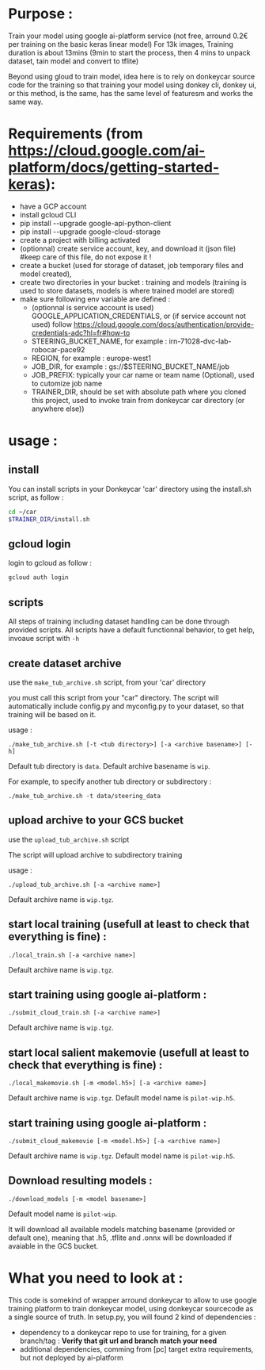 # Purpose :
Train your model using google ai-platform service (not free, arround 0.2€ per training on the basic keras linear model)
For 13k images, Training duration is about 13mins (9min to start the process, then 4 mins to unpack dataset, tain model and convert to tflite)

Beyond using gloud to train model, idea here is to rely on donkeycar source code for the training so that training your model using donkey cli, donkey ui, or this method, is the same, has the same level of featuresm and works the same way.

# Requirements (from https://cloud.google.com/ai-platform/docs/getting-started-keras):
- have a GCP account 
- install gcloud CLI
- pip install --upgrade google-api-python-client
- pip install --upgrade google-cloud-storage
- create a project with billing activated
- (optionnal) create service account, key, and download it (json file) #keep care of this file, do not expose it !
- create a bucket (used for storage of dataset, job temporary files and model created),
- create two directories in your bucket : training and models (training is used to store datasets, models is where trained model are stored)
- make sure following env variable are defined :
    - (optionnal is service account is used) GOOGLE_APPLICATION_CREDENTIALS, or (if service account not used) follow https://cloud.google.com/docs/authentication/provide-credentials-adc?hl=fr#how-to
    - STEERING_BUCKET_NAME, for example : irn-71028-dvc-lab-robocar-pace92
    - REGION, for example : europe-west1
    - JOB_DIR, for example : gs://$STEERING_BUCKET_NAME/job
    - JOB_PREFIX: typically your car name or team name (Optional), used to cutomize job name
    - TRAINER_DIR, should be set with absolute path where you cloned this project, used to invoke train from donkeycar car directory (or anywhere else))

# usage :
## install
You can install scripts in your Donkeycar 'car' directory using the install.sh script, as follow :
```sh
cd ~/car
$TRAINER_DIR/install.sh
```
## gcloud login
login to gcloud as follow :
```sh
gcloud auth login
```
## scripts
All steps of training including dataset handling can be done through provided scripts.
All scripts have a default functionnal behavior, to get help, invoaue script with ```-h```

## create dataset archive
use the ```make_tub_archive.sh``` script, from your 'car' directory

you must call this script from your "car" directory. The script will automatically include config.py and myconfig.py to your dataset, so that training will be based on it.

usage : 
```
./make_tub_archive.sh [-t <tub directory>] [-a <archive basename>] [-h]
```

Default tub directory is ```data```.
Default archive basename is ```wip```.

For example, to specify another tub directory or subdirectory :
```
./make_tub_archive.sh -t data/steering_data
```

## upload archive to your GCS bucket
use the ```upload_tub_archive.sh``` script

The script will upload archive to subdirectory training

usage : 
```
./upload_tub_archive.sh [-a <archive name>]
```

Default archive name is ```wip.tgz```.

## start local training (usefull at least to check that everything is fine) :
```
./local_train.sh [-a <archive name>]
``` 
Default archive name is ```wip.tgz```.

## start training using google ai-platform :
```
./submit_cloud_train.sh [-a <archive name>]
``` 
Default archive name is ```wip.tgz```.

## start local salient makemovie (usefull at least to check that everything is fine) :
```
./local_makemovie.sh [-m <model.h5>] [-a <archive name>] 
``` 
Default archive name is ```wip.tgz```.
Default model name is ```pilot-wip.h5```.

## start training using google ai-platform :

```
./submit_cloud_makemovie [-m <model.h5>] [-a <archive name>]
``` 
Default archive name is ```wip.tgz```.
Default model name is ```pilot-wip.h5```.

## Download resulting models :

```
./download_models [-m <model basename>]
``` 
Default model name is ```pilot-wip```.

It will download all available models matching basename (provided or default one), meaning that <basemodel>.h5, <basemodel>.tflite and <basemodel>.onnx will be downloaded if avaiable in the GCS bucket.

# What you need to look at :
This code is somekind of wrapper arround donkeycar to allow to use google training platform to train donkeycar model, using donkeycar sourcecode as a single source of truth. 
In setup.py, you will found 2 kind of dependencies :
- dependency to a donkeycar repo to use for training, for a given branch/tag : **Verify that git url and branch match your need**
- additional dependencies, comming from [pc] target extra requirements, but not deployed by ai-platform  